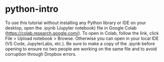 # python-intro

To use this tutorial without installing any Python library or IDE on your desktop, open the .ipynb (Jupyter notebook) file in Google Colab (https://colab.research.google.com/). To open in Colab, follow the link, click File > Upload notebook > Browse. Otherwise you can open in your local IDE (VS Code, JupyterLabs, etc.). Be sure to make a copy of the .ipynb before opening to ensure no two people are working on the same file and to avoid corruption through Dropbox errors.
